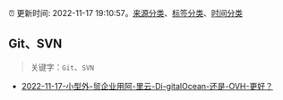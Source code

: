 :alarm_clock: 更新时间: 2022-11-17 19:10:57。[来源分类](../README.md)、[标签分类](../TAGS.md)、[时间分类](../TIMELINE.md)

## Git、SVN


> 关键字：`Git`、`SVN`



- [2022-11-17-小型外-贸企业用阿-里云-Di-gitalOcean-还是-OVH-更好？](https://www.v2ex.com/t/896088) 